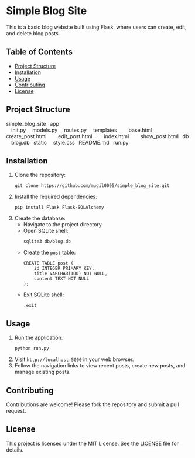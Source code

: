 # Simple Blog Site

This is a basic blog website built using Flask, where users can create, edit, and delete blog posts.

## Table of Contents
- [Project Structure](#project-structure)
- [Installation](#installation)
- [Usage](#usage)
- [Contributing](#contributing)
- [License](#license)

## Project Structure
simple_blog_site
&ensp;app<br>
&emsp;init.py
&emsp;models.py
&emsp;routes.py
&emsp;templates
&emsp;&emsp;base.html
&emsp;&emsp;create_post.html
&emsp;&emsp;edit_post.html
&emsp;&emsp;index.html
&emsp;&emsp;show_post.html
&ensp;db
&emsp;blog.db
&ensp;static
&emsp;style.css
&ensp;README.md
&ensp;run.py


## Installation
1. Clone the repository:
    ```
    git clone https://github.com/mugil0095/simple_blog_site.git
    ```
2. Install the required dependencies:
    ```
    pip install Flask Flask-SQLAlchemy
    ```
3. Create the database:
    - Navigate to the project directory.
    - Open SQLite shell:
        ```
        sqlite3 db/blog.db
        ```
    - Create the `post` table:
        ```
        CREATE TABLE post (
            id INTEGER PRIMARY KEY,
            title VARCHAR(100) NOT NULL,
            content TEXT NOT NULL
        );
        ```
    - Exit SQLite shell:
        ```
        .exit
        ```

## Usage
1. Run the application:
    ```
    python run.py
    ```
2. Visit `http://localhost:5000` in your web browser.
3. Follow the navigation links to view recent posts, create new posts, and manage existing posts.

## Contributing
Contributions are welcome! Please fork the repository and submit a pull request.

## License
This project is licensed under the MIT License. See the [LICENSE](LICENSE) file for details.

